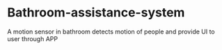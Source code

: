 # Bathroom-assistance-system
A motion sensor in bathroom detects motion of people and provide UI to user through APP

